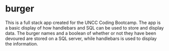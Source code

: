 # burger

This is a full stack app created for the UNCC Coding Bootcamp. The app is a basic display of how handlebars and SQL can be used to store and display data. The burger names and a boolean of whether or not they have been devoured are stored on a SQL server, while handlebars is used to display the information. 
